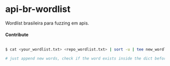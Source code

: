 # api-br-wordlist

Wordlist brasileira para fuzzing em apis.


#### Contribute

```bash

$ cat <your_wordlist.txt> <repo_wordlist.txt> | sort -u | tee new_wordlist.txt

# just append new words, check if the word exists inside the dict before upload to this repo, please.

```
